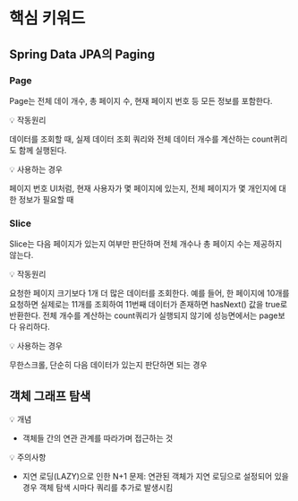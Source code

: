 # 핵심 키워드

## Spring Data JPA의 Paging


### Page

Page는 전체 데이 개수, 총 페이지 수, 현재  페이지 번호 등 모든 정보를 포함한다.

💡 작동원리

데이터를 조회할 때, 실제 데이터 조회 쿼리와 전체 데이터 개수를 계산하는 count퀴리도 함께 실행된다.

💡 사용하는 경우

페이지 번호 UI처럼, 현재 사용자가 몇 페이지에 있는지, 전체 페이지가 몇 개인지에 대한 정보가 필요할 때

### Slice

Slice는 다음 페이지가 있는지 여부만 판단하며 전체 개수나 총 페이지 수는 제공하지 않는다.

💡 작동원리

요청한 페이지 크기보다 1개 더 많은 데이터를 조회한다. 예를 들어, 한 페이지에 10개를 요청하면 실제로는 11개를 조회하여 11번째 데이터가 존재하면 hasNext() 값을 true로 반환한다. 전체 개수를 계산하는 count쿼리가 실행되지 않기에 성능면에서는 page보다 유리하다.

💡 사용하는 경우

무한스크롤, 단순히 다음 데이터가 있는지 판단하면 되는 경우


## 객체 그래프 탐색

  💡 개념
- 객체들 간의 연관 관계를 따라가며 접근하는 것

💡 주의사항
- 지연 로딩(LAZY)으로 인한 N+1 문제: 연관된 객체가 지연 로딩으로 설정되어 있을 경우 객체 탐색 시마다 쿼리를 추가로 발생시킴